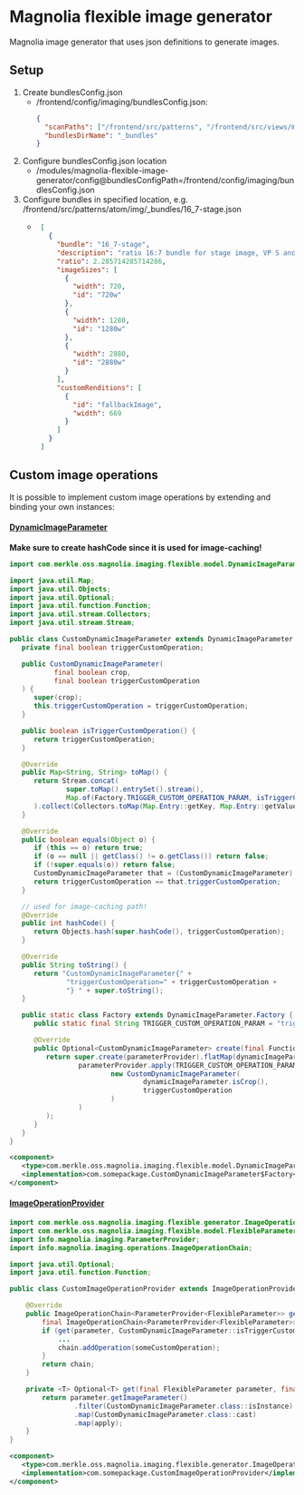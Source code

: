 # Magnolia flexible image generator
Magnolia image generator that uses json definitions to generate images.

## Setup
1. Create bundlesConfig.json
    - /frontend/config/imaging/bundlesConfig.json:
        ```json
        {
          "scanPaths": ["/frontend/src/patterns", "/frontend/src/views/magnolia"],
          "bundlesDirName": "_bundles"
        }
        ```
2. Configure bundlesConfig.json location 
   - /modules/magnolia-flexible-image-generator/config@bundlesConfigPath=/frontend/config/imaging/bundlesConfig.json
3. Configure bundles in specified location, e.g. /frontend/src/patterns/atom/img/_bundles/16_7-stage.json 
   - ```json
      [
        {
          "bundle": "16_7-stage",
          "description": "ratio 16:7 bundle for stage image, VP S and M: 12cols wide, VP L: 12cols + container padding (breaking out of grid)",
          "ratio": 2.285714285714286,
          "imageSizes": [
            {
              "width": 720,
              "id": "720w"
            },
            {
              "width": 1280,
              "id": "1280w"
            },
            {
              "width": 2880,
              "id": "2880w"
            }
          ],
          "customRenditions": [
            {
              "id": "fallbackImage",
              "width": 669
            }
          ]
        }
      ]
      ```
     

## Custom image operations
It is possible to implement custom image operations by extending and binding your own instances:

#### [DynamicImageParameter](src/main/java/com/merkle/oss/magnolia/imaging/flexible/model/DynamicImageParameter.java)
<b>Make sure to create hashCode since it is used for image-caching!</b>
```java
import com.merkle.oss.magnolia.imaging.flexible.model.DynamicImageParameter;

import java.util.Map;
import java.util.Objects;
import java.util.Optional;
import java.util.function.Function;
import java.util.stream.Collectors;
import java.util.stream.Stream;

public class CustomDynamicImageParameter extends DynamicImageParameter {
   private final boolean triggerCustomOperation;

   public CustomDynamicImageParameter(
           final boolean crop,
           final boolean triggerCustomOperation
   ) {
      super(crop);
      this.triggerCustomOperation = triggerCustomOperation;
   }

   public boolean isTriggerCustomOperation() {
      return triggerCustomOperation;
   }

   @Override
   public Map<String, String> toMap() {
      return Stream.concat(
              super.toMap().entrySet().stream(),
              Map.of(Factory.TRIGGER_CUSTOM_OPERATION_PARAM, isTriggerCustomOperation())
      ).collect(Collectors.toMap(Map.Entry::getKey, Map.Entry::getValue));
   }

   @Override
   public boolean equals(Object o) {
      if (this == o) return true;
      if (o == null || getClass() != o.getClass()) return false;
      if (!super.equals(o)) return false;
      CustomDynamicImageParameter that = (CustomDynamicImageParameter) o;
      return triggerCustomOperation == that.triggerCustomOperation;
   }

   // used for image-caching path!
   @Override
   public int hashCode() {
      return Objects.hash(super.hashCode(), triggerCustomOperation);
   }

   @Override
   public String toString() {
      return "CustomDynamicImageParameter{" +
              "triggerCustomOperation=" + triggerCustomOperation +
              "} " + super.toString();
   }

   public static class Factory extends DynamicImageParameter.Factory {
      public static final String TRIGGER_CUSTOM_OPERATION_PARAM = "triggerCustomOperation";

      @Override
      public Optional<CustomDynamicImageParameter> create(final Function<String, Optional<String>> parameterProvider) {
         return super.create(parameterProvider).flatMap(dynamicImageParameter ->
                 parameterProvider.apply(TRIGGER_CUSTOM_OPERATION_PARAM).map(Boolean::parseBoolean).map(triggerCustomOperation ->
                         new CustomDynamicImageParameter(
                                 dynamicImageParameter.isCrop(),
                                 triggerCustomOperation
                         )
                 )
         );
      }
   }
}
```
```xml
<component>
   <type>com.merkle.oss.magnolia.imaging.flexible.model.DynamicImageParameter$Factory</type>
   <implementation>com.somepackage.CustomDynamicImageParameter$Factory</implementation>
</component>
```
#### [ImageOperationProvider](src/main/java/com/merkle/oss/magnolia/imaging/flexible/generator/ImageOperationProvider.java)
```java
import com.merkle.oss.magnolia.imaging.flexible.generator.ImageOperationProvider;
import com.merkle.oss.magnolia.imaging.flexible.model.FlexibleParameter;
import info.magnolia.imaging.ParameterProvider;
import info.magnolia.imaging.operations.ImageOperationChain;

import java.util.Optional;
import java.util.function.Function;

public class CustomImageOperationProvider extends ImageOperationProvider {

	@Override
	public ImageOperationChain<ParameterProvider<FlexibleParameter>> get(final FlexibleParameter parameter) {
        final ImageOperationChain<ParameterProvider<FlexibleParameter>> chain = super.get(parameter);
		if (get(parameter, CustomDynamicImageParameter::isTriggerCustomOperation).orElse(false)) {
			...
			chain.addOperation(someCustomOperation);
		}
		return chain;
	}

	private <T> Optional<T> get(final FlexibleParameter parameter, final Function<CustomDynamicImageParameter, T> apply) {
		return parameter.getImageParameter()
				.filter(CustomDynamicImageParameter.class::isInstance)
				.map(CustomDynamicImageParameter.class::cast)
				.map(apply);
	}
}
```
```xml
<component>
   <type>com.merkle.oss.magnolia.imaging.flexible.generator.ImageOperationProvider</type>
   <implementation>com.somepackage.CustomImageOperationProvider</implementation>
</component>
```